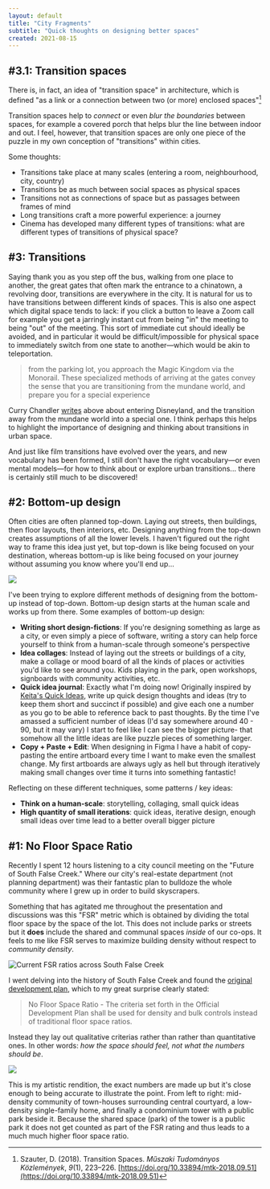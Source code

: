 ```yaml
---
layout: default
title: "City Fragments"
subtitle: "Quick thoughts on designing better spaces"
created: 2021-08-15
---
```


<!--## #2: Cities are not alive

Cities are not alive, it is the people that make them feel alive. A city without people is a ghost city, a town without people is a ghost town. This metaphor between 

## #1: Brrrh

I'm currently reading *Structuring Spaces: Oral Poetics and Architecture in Early Medieval England* by Lori Ann Garner, and she writes about the Anglo-Saxon word "Burh" which -->

<!--

tilted ceiling to create coziness gradient

-->

<a name="3.1"></a>

## #3.1: Transition spaces

There is, in fact, an idea of "transition space" in architecture, which is defined "as a link or a connection between two (or more) enclosed spaces"[^sautzer, 2018]

[^sautzer, 2018]: Szauter, D. (2018). Transition Spaces. _Műszaki Tudományos Közlemények_, _9_(1), 223–226. [https://doi.org/10.33894/mtk-2018.09.51](https://doi.org/10.33894/mtk-2018.09.51)

Transition spaces help to *connect* or even *blur the boundaries* between spaces, for example a covered porch that helps blur the line between indoor and out. I feel, however, that transition spaces are only one piece of the puzzle in my own conception of "transitions" within cities.

Some thoughts:

- Transitions take place at many scales (entering a room, neighbourhood, city, country)
- Transitions be as much between social spaces as physical spaces
- Transitions not as connections of space but as passages between frames of mind
- Long transitions craft a more powerful experience: a journey
- Cinema has developed many different types of transitions: what are different types of transitions of physical space?


<a name="3"></a>

## #3: Transitions

Saying thank you as you step off the bus, walking from one place to another, the great gates that often mark the entrance to a chinatown, a revolving door, transitions are everywhere in the city. It is natural for us to have transitions between different kinds of spaces. This is also one aspect which digital space tends to lack: if you click a button to leave a Zoom call for example you get a jarringly instant cut from being "in" the meeting to being "out" of the meeting. This sort of immediate cut should ideally be avoided, and in particular it would be difficult/impossible for physical space to immediately switch from one state to another—which would be akin to teleportation.

> from the parking lot, you approach the Magic Kingdom via the Monorail. These specialized methods of arriving at the gates convey the sense that you are transitioning from the mundane world, and prepare you for a special experience

Curry Chandler [writes](https://thecoolmedium.com/2015/07/17/fantasy-lands-5-urban-truths-i-learned-at-disneyland/#:~:text=from%20the%20parking%20lot%2C%20you%20approach%20the%20Magic%20Kingdom%20via%20the%20Monorail.%20These%20specialized%20methods%20of%20arriving%20at%20the%20gates%20convey%20the%20sense%20that%20you%20are%20transitioning%20from%20the%20mundane%20world%2C%20and%20prepare%20you%20for%20a%20special%20experience) above about entering Disneyland, and the transition away from the mundane world into a special one. I think perhaps this helps to highlight the importance of designing and thinking about transitions in urban space.

And just like film transitions have evolved over the years, and new vocabulary has been formed, I still don't have the right vocabulary—or even mental models—for how to think about or explore urban transitions... there is certainly still much to be discovered!


<a name="2"></a>

## #2: Bottom-up design

Often cities are often planned top-down. Laying out streets, then buildings, then floor layouts, then interiors, etc. Designing anything from the top-down creates assumptions of all the lower levels. I haven't figured out the right way to frame this idea just yet, but top-down is like being focused on your destination, whereas bottom-up is like being focused on your journey without assuming you know where you'll end up...

![](/images/top-down-vs-bottom-up.png)

I've been trying to explore different methods of designing from the bottom-up instead of top-down. Bottom-up design starts at the human scale and works up from there. Some examples of bottom-up design:

- **Writing short design-fictions**: If you're designing something as large as a city, or even simply a piece of software, writing a story can help force yourself to think from a human-scale through someone's perspective
- **Idea collages**: Instead of laying out the streets or buildings of a city, make a collage or mood board of all the kinds of places or activities you'd like to see around you. Kids playing in the park, open workshops, signboards with community activities, etc.
- **Quick idea journal**: Exactly what I'm doing now! Originally inspired by [Keita's Quick Ideas](https://www.glitchthegame.com/oddsandends/qis/), write up quick design thoughts and ideas (try to keep them short and succinct if possible) and give each one a number as you go to be able to reference back to past thoughts. By the time I've amassed a sufficient number of ideas (I'd say somewhere around 40 - 90, but it may vary) I start to feel like I can see the bigger picture- that somehow all the little ideas are like puzzle pieces of something larger.
- **Copy + Paste + Edit**: When designing in Figma I have a habit of copy-pasting the entire artboard every time I want to make even the smallest change. My first artboards are always ugly as hell but through iteratively making small changes over time it turns into something fantastic!

Reflecting on these different techniques, some patterns / key ideas:

- **Think on a human-scale**: storytelling, collaging, small quick ideas
- **High quantity of small iterations**: quick ideas, iterative design, enough small ideas over time lead to a better overall bigger picture


<a name="1"></a>

## #1: No Floor Space Ratio

Recently I spent 12 hours listening to a city council meeting on the "Future of South False Creek." Where our city's real-estate department (not planning department) was their fantastic plan to bulldoze the whole community where I grew up in order to build skyscrapers.

Something that has agitated me throughout the presentation and discussions was this "FSR" metric which is obtained by dividing the total floor space by the space of the lot. This does not include parks or streets but it **does** include the shared and communal spaces *inside* of our co-ops. It feels to me like FSR serves to maximize building density without respect to *community density*.

![Current FSR ratios across South False Creek](/images/false-creek-fsr-ratios.png)

I went delving into the history of South False Creek and found the [original development plan](/refs/odp-false-creek.pdf), which to my great surprise clearly stated:

> No Floor Space Ratio - The criteria set forth in the Official Development Plan shall be used for density and bulk controls instead of traditional floor space ratios.

Instead they lay out qualitative criterias rather than rather than quantitative ones. In other words: *how the space should feel, not what the numbers should be*.

![](/images/floor-space-ratio.png)

This is my artistic rendition, the exact numbers are made up but it's close enough to being accurate to illustrate the point. From left to right: mid-density community of town-houses surrounding central courtyard, a low-density single-family home, and finally a condominium tower with a public park beside it. Because the shared space (park) of the tower is a public park it does not get counted as part of the FSR rating and thus leads to a much much higher floor space ratio.